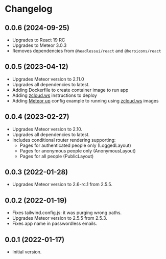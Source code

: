 # Changelog

## 0.0.6 (2024-09-25)

- Upgrades to React 19 RC
- Upgrades to Meteor 3.0.3
- Removes dependencies from `@headlessui/react` and `@heroicons/react`

## 0.0.5 (2023-04-12)

- Upgrades Meteor version to 2.11.0
- Upgrades all dependencies to latest.
- Adding Dockerfile to create container image to run app
- Adding [zcloud.ws](zcloud.ws) instructions to deploy
- Adding [Meteor up](https://meteor-up.com/) config example to running using [zcloud.ws](zcloud.ws) images

## 0.0.4 (2023-02-27)

- Upgrades Meteor version to 2.10.
- Upgrades all dependencies to latest.
- Includes conditional router rendering supporting:
  - Pages for authenticated people only (LoggedLayout) 
  - Pages for anonymous people only (AnonymousLayout) 
  - Pages for all people (PublicLayout) 

## 0.0.3 (2022-01-28)

- Upgrades Meteor version to 2.6-rc.1 from 2.5.5.

## 0.0.2 (2022-01-19)

- Fixes tailwind.config.js: it was purging wrong paths.
- Upgrades Meteor version to 2.5.5 from 2.5.3.
- Fixes app name in passwordless emails.

## 0.0.1 (2022-01-17)

- Initial version.
